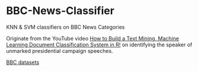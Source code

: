 # BBC-News-Classifier
KNN &amp; SVM classifiers on BBC News Categories

Originate from the YouTube video [How to Build a Text Mining, Machine Learning Document Classification System in R!](https://www.youtube.com/watch?v=j1V2McKbkLo) on identifying the speaker of unmarked presidential campaign speeches.

[BBC datasets](http://mlg.ucd.ie/datasets/bbc.html)
